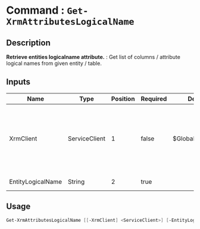 ﻿# Command : `Get-XrmAttributesLogicalName` 

## Description

**Retrieve entities logicalname attribute.** : Get list of columns / attribute logical names from given entity / table.

## Inputs

Name|Type|Position|Required|Default|Description
----|----|--------|--------|-------|-----------
XrmClient|ServiceClient|1|false|$Global:XrmClient|Xrm connector initialized to target instance. Use latest one by default. (Dataverse ServiceClient)
EntityLogicalName|String|2|true||Table / Entity logical name.


## Usage

```Powershell 
Get-XrmAttributesLogicalName [[-XrmClient] <ServiceClient>] [-EntityLogicalName] <String> [<CommonParameters>]
``` 


